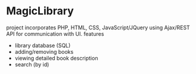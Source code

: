 # MagicLibrary
project incorporates PHP, HTML, CSS, JavaScript/JQuery using Ajax/REST API for communication with UI.
features 
- library database (SQL)
- adding/removing books
- viewing detailed book description
- search (by id)

